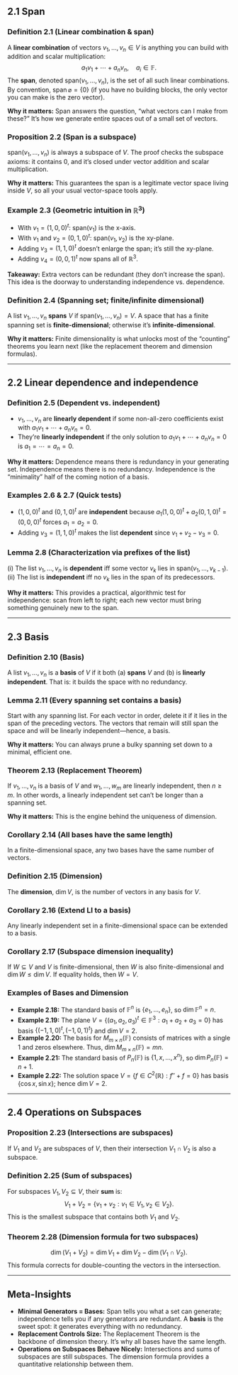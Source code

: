 ## 2.1 Span

### Definition 2.1 (Linear combination & span)
A **linear combination** of vectors $v_1,\dots,v_n\in V$ is anything you can build with addition and scalar multiplication:
$$a_1v_1+\cdots+a_nv_n, \quad a_i\in\mathbb{F}.$$
The **span**, denoted $\mathrm{span}(v_1,\dots,v_n)$, is the set of all such linear combinations. By convention, $\mathrm{span}\,\varnothing=\{0\}$ (if you have no building blocks, the only vector you can make is the zero vector).

**Why it matters:** Span answers the question, “what vectors can I make from these?” It’s how we generate entire spaces out of a small set of vectors.

### Proposition 2.2 (Span is a subspace)
$\mathrm{span}(v_1,\dots,v_n)$ is always a subspace of $V$. The proof checks the subspace axioms: it contains $0$, and it’s closed under vector addition and scalar multiplication.

**Why it matters:** This guarantees the span is a legitimate vector space living inside $V$, so all your usual vector-space tools apply.

### Example 2.3 (Geometric intuition in $\mathbb{R}^3$)
- With $v_1=(1,0,0)^t$: $\mathrm{span}(v_1)$ is the x-axis.
- With $v_1$ and $v_2=(0,1,0)^t$: $\mathrm{span}(v_1,v_2)$ is the xy-plane.
- Adding $v_3=(1,1,0)^t$ doesn’t enlarge the span; it’s still the xy-plane.
- Adding $v_4=(0,0,1)^t$ now spans all of $\mathbb{R}^3$.

**Takeaway:** Extra vectors can be redundant (they don’t increase the span). This idea is the doorway to understanding independence vs. dependence.

### Definition 2.4 (Spanning set; finite/infinite dimensional)
A list $v_1,\dots,v_n$ **spans** $V$ if $\mathrm{span}(v_1,\dots,v_n)=V$. A space that has a finite spanning set is **finite-dimensional**; otherwise it’s **infinite-dimensional**.

**Why it matters:** Finite dimensionality is what unlocks most of the “counting” theorems you learn next (like the replacement theorem and dimension formulas).

---

## 2.2 Linear dependence and independence

### Definition 2.5 (Dependent vs. independent)
- $v_1,\dots,v_n$ are **linearly dependent** if some non-all-zero coefficients exist with $a_1v_1+\cdots+a_nv_n=0$.
- They’re **linearly independent** if the only solution to $a_1v_1+\cdots+a_nv_n=0$ is $a_1=\cdots=a_n=0$.

**Why it matters:** Dependence means there is redundancy in your generating set. Independence means there is no redundancy. Independence is the “minimality” half of the coming notion of a basis.

### Examples 2.6 & 2.7 (Quick tests)
- $(1,0,0)^t$ and $(0,1,0)^t$ are **independent** because $a_1(1,0,0)^t+a_2(0,1,0)^t=(0,0,0)^t$ forces $a_1=a_2=0$.
- Adding $v_3=(1,1,0)^t$ makes the list **dependent** since $v_1+v_2-v_3=0$.

### Lemma 2.8 (Characterization via prefixes of the list)
(i) The list $v_1,\dots,v_n$ is **dependent** iff some vector $v_k$ lies in $\mathrm{span}(v_1,\dots,v_{k-1})$.
(ii) The list is **independent** iff no $v_k$ lies in the span of its predecessors.

**Why it matters:** This provides a practical, algorithmic test for independence: scan from left to right; each new vector must bring something genuinely new to the span.

---

## 2.3 Basis

### Definition 2.10 (Basis)
A list $v_1,\dots,v_n$ is a **basis** of $V$ if it both (a) **spans** $V$ and (b) is **linearly independent**. That is: it builds the space with no redundancy.

### Lemma 2.11 (Every spanning set contains a basis)
Start with any spanning list. For each vector in order, delete it if it lies in the span of the preceding vectors. The vectors that remain will still span the space and will be linearly independent—hence, a basis.

**Why it matters:** You can always prune a bulky spanning set down to a minimal, efficient one.

### Theorem 2.13 (Replacement Theorem)
If $v_1,\dots,v_n$ is a basis of $V$ and $w_1,\dots,w_m$ are linearly independent, then $n \ge m$. In other words, a linearly independent set can’t be longer than a spanning set.

**Why it matters:** This is the engine behind the uniqueness of dimension.

### Corollary 2.14 (All bases have the same length)
In a finite-dimensional space, any two bases have the same number of vectors.

### Definition 2.15 (Dimension)
The **dimension**, $\dim V$, is the number of vectors in any basis for $V$.

### Corollary 2.16 (Extend LI to a basis)
Any linearly independent set in a finite-dimensional space can be extended to a basis.

### Corollary 2.17 (Subspace dimension inequality)
If $W \subseteq V$ and $V$ is finite-dimensional, then $W$ is also finite-dimensional and $\dim W \le \dim V$. If equality holds, then $W=V$.

### Examples of Bases and Dimension
- **Example 2.18:** The standard basis of $\mathbb{F}^n$ is $\{e_1, \dots, e_n\}$, so $\dim\mathbb{F}^n=n$.
- **Example 2.19:** The plane $V=\{(a_1,a_2,a_3)^t\in\mathbb{F}^3: a_1+a_2+a_3=0\}$ has basis $\{(-1,1,0)^t,\,(-1,0,1)^t\}$ and $\dim V=2$.
- **Example 2.20:** The basis for $M_{m\times n}(\mathbb{F})$ consists of matrices with a single 1 and zeros elsewhere. Thus, $\dim M_{m\times n}(\mathbb{F})=mn$.
- **Example 2.21:** The standard basis of $P_n(\mathbb{F})$ is $\{1,x,\dots,x^n\}$, so $\dim P_n(\mathbb{F})=n+1$.
- **Example 2.22:** The solution space $V=\{f\in C^2(\mathbb{R}): f''+f=0\}$ has basis $\{\cos x,\sin x\}$; hence $\dim V=2$.

---

## 2.4 Operations on Subspaces

### Proposition 2.23 (Intersections are subspaces)
If $V_1$ and $V_2$ are subspaces of $V$, then their intersection $V_1\cap V_2$ is also a subspace.

### Definition 2.25 (Sum of subspaces)
For subspaces $V_1, V_2 \subseteq V$, their **sum** is:
$$V_1+V_2=\{v_1+v_2: v_1\in V_1, v_2\in V_2\}.$$
This is the smallest subspace that contains both $V_1$ and $V_2$.

### Theorem 2.28 (Dimension formula for two subspaces)
$$\dim(V_1+V_2)=\dim V_1+\dim V_2-\dim(V_1\cap V_2).$$
This formula corrects for double-counting the vectors in the intersection.

---

## Meta-Insights

- **Minimal Generators = Bases:** Span tells you what a set can generate; independence tells you if any generators are redundant. A **basis** is the sweet spot: it generates everything with no redundancy.
- **Replacement Controls Size:** The Replacement Theorem is the backbone of dimension theory. It’s why all bases have the same length.
- **Operations on Subspaces Behave Nicely:** Intersections and sums of subspaces are still subspaces. The dimension formula provides a quantitative relationship between them.